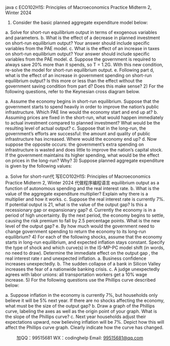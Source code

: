 java c
ECO102H1S: Principles of Macroeconomics 
Practice Midterm 2, Winter 2024 
1) Consider the basic planned aggregate expenditure model below:

a. Solve for short-run equilibrium output in terms of exogenous variables and parameters.
b. What is the effect of a decrease in planned investment on short-run equilibrium output? Your answer should include specific variables from the PAE model.
c. What is the effect of an increase in taxes on short-run equilibrium output? Your answer should include specific variables from the PAE model.
d. Suppose the government is required to always save 20% more than it spends, so T = 1.2G. With this new condition, re-solve the model for short-run equilibrium output.
e. Following part d, what is the effect of an increase in government spending on short-run equilibrium output? Is this more or less than the effect without the government saving condition from part d? Does this make sense?
2) For the following questions, refer to the Keynesian cross diagram below.

a. Assume the economy begins in short-run equilibrium. Suppose that the government starts to spend heavily in order to improve the nation’s public infrastructure. Which PAE line would the economy start and end up at?
b. Assuming prices are fixed in the short-run, what would happen immediately to actual investment compared to planned investment? What would be the resulting level of actual output?
c. Suppose that in the long-run, the government’s efforts are successful: the amount and quality of public infrastructure has increased. Where would the economy end up?
d. Now suppose the opposite occurs: the government’s extra spending on infrastructure is wasted and does little to improve the nation’s capital stock. If the government maintains its higher spending, what would be the effect on prices in the long-run? Why?
3) Suppose planned aggregate expenditure is given by the following values:

a. Solve for short-run代 写ECO102H1S: Principles of Macroeconomics Practice Midterm 2, Winter 2024
代做程序编程语言 equilibrium output as a function of autonomous spending and the real interest rate.
b. What is the value of the aggregate expenditure multiplier? Explain why there is a multiplier and how it works.
c. Suppose the real interest rate is currently 7%. If potential output is 21, what is the value of the output gap? Is this a recessionary gap or expansionary gap?
d. Currently the economy is in a period of high uncertainty. By the next period, the economy begins to settle, causing the risk premium to fall by 2.5 percentage points. What is the new level of the output gap?
e. By how much would the government need to change government spending to return the economy to its long-run equilibrium?
4) For each of the following shocks, assume that the economy starts in long-run equilibrium, and expected inflation stays constant. Specify the type of shock and which curve(s) in the IS-MP-PC model shift (in words, no need to draw). Determine the immediate effect on the output gap , the real interest rate r and unexpected inflation.
a. Business confidence increases unexpectedly.
b. The sudden collapse of a bank in Silicon Valley increases the fear of a nationwide banking crisis.
c. A judge unexpectedly agrees with labor unions: all transportation workers get a 10% wage increase.
5) For the following questions use the Phillips curve described below:

a. Suppose inflation in the economy is currently 7%, but households only believe it will be 5% next year. If there are no shocks affecting the economy, what must be the size of the output gap?
b. Draw a graph of the Phillips curve, labeling the axes as well as the origin point of your graph. What is the slope of the Phillips curve?
c. Next year households adjust their expectations upward, now believing inflation will be 7%. Depict how this will affect the Phillips curve graph. Clearly indicate how the curve has changed.





         
加QQ：99515681  WX：codinghelp  Email: 99515681@qq.com
